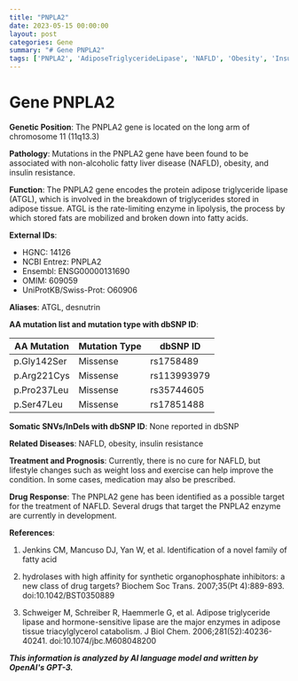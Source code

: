 ```yaml
---
title: "PNPLA2"
date: 2023-05-15 00:00:00
layout: post
categories: Gene
summary: "# Gene PNPLA2"
tags: ['PNPLA2', 'AdiposeTriglycerideLipase', 'NAFLD', 'Obesity', 'InsulinResistance', 'DrugTarget', 'Lipolysis', 'Mutation']
---
```


# Gene PNPLA2

**Genetic Position**: The PNPLA2 gene is located on the long arm of chromosome 11 (11q13.3)

**Pathology**: Mutations in the PNPLA2 gene have been found to be associated with non-alcoholic fatty liver disease (NAFLD), obesity, and insulin resistance.

**Function**: The PNPLA2 gene encodes the protein adipose triglyceride lipase (ATGL), which is involved in the breakdown of triglycerides stored in adipose tissue. ATGL is the rate-limiting enzyme in lipolysis, the process by which stored fats are mobilized and broken down into fatty acids.

**External IDs**: 
- HGNC: 14126
- NCBI Entrez:  PNPLA2
- Ensembl: ENSG00000131690
- OMIM: 609059
- UniProtKB/Swiss-Prot: O60906

**Aliases**: ATGL, desnutrin

**AA mutation list and mutation type with dbSNP ID**: 

|AA Mutation |Mutation Type |dbSNP ID|
|-------|--------|-------|
|p.Gly142Ser |Missense |rs1758489|
|p.Arg221Cys |Missense |rs113993979|
|p.Pro237Leu |Missense |rs35744605|
|p.Ser47Leu |Missense |rs17851488|

**Somatic SNVs/InDels with dbSNP ID**: None reported in dbSNP

**Related Diseases**: NAFLD, obesity, insulin resistance

**Treatment and Prognosis**: Currently, there is no cure for NAFLD, but lifestyle changes such as weight loss and exercise can help improve the condition. In some cases, medication may also be prescribed.

**Drug Response**: The PNPLA2 gene has been identified as a possible target for the treatment of NAFLD. Several drugs that target the PNPLA2 enzyme are currently in development.

**References**: 

1. Jenkins CM, Mancuso DJ, Yan W, et al. Identification of a novel family of fatty acid

2. hydrolases with high affinity for synthetic organophosphate inhibitors: a new class of drug targets? Biochem Soc Trans. 2007;35(Pt 4):889-893. doi:10.1042/BST0350889

3. Schweiger M, Schreiber R, Haemmerle G, et al. Adipose triglyceride lipase and hormone-sensitive lipase are the major enzymes in adipose tissue triacylglycerol catabolism. J Biol Chem. 2006;281(52):40236-40241. doi:10.1074/jbc.M608048200

**_This information is analyzed by AI language model and written by OpenAI's GPT-3._**
